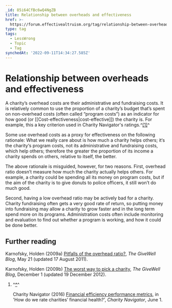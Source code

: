 ```yaml
---
_id: 85i64CfBc6wQ4NgZB
title: Relationship between overheads and effectiveness
href: >-
  https://forum.effectivealtruism.org/tag/relationship-between-overheads-and-effectiveness
type: tag
tags:
  - LessWrong
  - Topic
  - Tag
synchedAt: '2022-09-11T14:34:27.585Z'
---
```

# Relationship between overheads and effectiveness

A charity’s overhead costs are their administrative and fundraising costs. It is relatively common to use the proportion of a charity’s budget that’s spent on non-overhead costs (often called “program costs”) as an indicator for how good (or [[Cost-effectiveness|cost-effective]]) the charity is. For example, this a key criterion used in Charity Navigator's ratings.^[\[1\]](#fn7y93hmba1wi)^

Some use overhead costs as a proxy for effectiveness on the following rationale: What we really care about is how much a charity helps others; it‘s the charity‘s program costs, not its administrative and fundraising costs, which help others; therefore the greater the proportion of its income a charity spends on others, relative to itself, the better.

The above rationale is misguided, however, for two reasons. First, overhead ratio doesn’t measure how much the charity actually helps others. For example, a charity could be spending all its money on program costs, but if the aim of the charity is to give donuts to police officers, it still won’t do much good.

Second, having a low overhead ratio may be actively bad for a charity. Charity fundraising often gets a very good rate of return, so putting money into fundraising may allow a charity to grow faster and in the long term spend more on its programs. Administration costs often include monitoring and evaluation to find out whether a program is working, and how it could be done better.

Further reading
---------------

Karnofsky, Holden (2009a) [Pitfalls of the overhead ratio?](https://blog.givewell.org/2009/05/21/pitfalls-of-the-overhead-ratio/), *The GiveWell Blog*, May 21 (updated 17 August 2011).

Karnofsky, Holden (2009b) [The worst way to pick a charity](https://blog.givewell.org/2009/12/01/the-worst-way-to-pick-a-charity/), *The GiveWell Blog*, December 1 (updated 19 December 2012).

1.  ^**[^](#fnref7y93hmba1wi)**^
    
    Charity Navigator (2016) [Financial efficiency performance metrics](https://www.charitynavigator.org/index.cfm?bay=content.view&cpid=35#Financial-Efficiency-Performance-Metrics), in 'How do we rate charities’ financial health?', *Charity Navigator*, June 1.